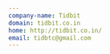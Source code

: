 ```yaml
---
company-name: Tidbit
domain: tidbit.co.in
home: http://tidbit.co.in/
email: tidbtc@gmail.com
---
```




